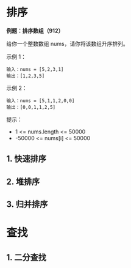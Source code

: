 # 排序

**例题：排序数组（912）**

给你一个整数数组 nums，请你将该数组升序排列。

示例 1：
```
输入：nums = [5,2,3,1]
输出：[1,2,3,5]
```
示例 2：
```
输入：nums = [5,1,1,2,0,0]
输出：[0,0,1,1,2,5]
```

提示：

- 1 <= nums.length <= 50000
- -50000 <= nums[i] <= 50000



## 1. 快速排序

## 2. 堆排序

## 3. 归并排序



# 查找

## 1. 二分查找